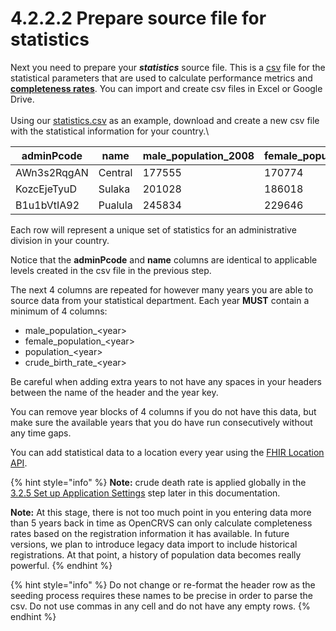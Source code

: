 # 4.2.2.2 Prepare source file for statistics

Next you need to prepare your _**statistics**_ source file. This is a [csv](https://en.wikipedia.org/wiki/Comma-separated_values) file for the statistical parameters that are used to calculate performance metrics and [**completeness rates**](https://www.vitalstrategies.org/wp-content/uploads/Estimating-Completeness-of-Birth-and-Death-Registration.pdf). You can import and create csv files in Excel or Google Drive.\
\
Using our [statistics.csv](https://github.com/opencrvs/opencrvs-countryconfig/blob/develop/src/data-seeding/locations/source/statistics.csv) as an example, download and create a new csv file with the statistical information for your country.\\

| adminPcode  | name    | male\_population\_2008 | female\_population\_2008 | population\_2008 | crude\_birth\_rate\_2008 | male\_population\_2009 | female\_population\_2009 | population\_2009 | crude\_birth\_rate\_2009 | male\_population\_2010 | female\_population\_2010 | population\_2010 | crude\_birth\_rate\_2010 | male\_population\_2010 | female\_population\_2010 | population\_2010 | crude\_birth\_rate\_2010 | male\_population\_2012 | female\_population\_2012 | population\_2012 | crude\_birth\_rate\_2012 | male\_population\_2013 | female\_population\_2013 | population\_2013 | crude\_birth\_rate\_2013 | male\_population\_2014 | female\_population\_2014 | population\_2014 | crude\_birth\_rate\_2014 | male\_population\_2015 | female\_population\_2015 | population\_2015 | crude\_birth\_rate\_2015 | male\_population\_2016 | female\_population\_2016 | population\_2016 | crude\_birth\_rate\_2016 | male\_population\_2017 | female\_population\_2017 | population\_2017 | crude\_birth\_rate\_2017 | male\_population\_2018 | female\_population\_2018 | population\_2018 | crude\_birth\_rate\_2018 | male\_population\_2019 | female\_population\_2019 | population\_2019 | crude\_birth\_rate\_2019 | male\_population\_2020 | female\_population\_2020 | population\_2020 | crude\_birth\_rate\_2020 | male\_population\_2021 | female\_population\_2021 | population\_2021 | crude\_birth\_rate\_2021 | male\_population\_2022 | female\_population\_2022 | population\_2022 | crude\_birth\_rate\_2022 |
| ----------- | ------- | ---------------------- | ------------------------ | ---------------- | ------------------------ | ---------------------- | ------------------------ | ---------------- | ------------------------ | ---------------------- | ------------------------ | ---------------- | ------------------------ | ---------------------- | ------------------------ | ---------------- | ------------------------ | ---------------------- | ------------------------ | ---------------- | ------------------------ | ---------------------- | ------------------------ | ---------------- | ------------------------ | ---------------------- | ------------------------ | ---------------- | ------------------------ | ---------------------- | ------------------------ | ---------------- | ------------------------ | ---------------------- | ------------------------ | ---------------- | ------------------------ | ---------------------- | ------------------------ | ---------------- | ------------------------ | ---------------------- | ------------------------ | ---------------- | ------------------------ | ---------------------- | ------------------------ | ---------------- | ------------------------ | ---------------------- | ------------------------ | ---------------- | ------------------------ | ---------------------- | ------------------------ | ---------------- | ------------------------ | ---------------------- | ------------------------ | ---------------- | ------------------------ |
| AWn3s2RqgAN | Central | 177555                 | 170774                   | 348377           | 19.4                     | 181676                 | 175555                   | 357291           | 19.6                     | 188087                 | 181116                   | 369261           | 18.8                     | 189251                 | 182171                   | 371480           | 17.6                     | 191308                 | 183928                   | 375281           | 16.6                     | 197533                 | 190359                   | 387958           | 17.9                     | 143825                 | 141233                   | 285059           | 17.6                     | 145664                 | 142059                   | 287723           | 19.3                     | 149012                 | 146810                   | 295822           | 17.7                     | 151786                 | 149045                   | 300831           | 16.6                     | 152859                 | 150197                   | 303057           | 18.2                     | 155068                 | 139186                   | 294255           | 16.9                     | 152874                 | 144456                   | 297331           | 17.3                     | 163391                 | 148928                   | 312320           | 17.6                     | 387162                 | 299071                   | 686233           | 6.99                     |
| KozcEjeTyuD | Sulaka  | 201028                 | 186018                   | 387046           | 19                       | 201079                 | 187184                   | 388263           | 21.1                     | 205044                 | 189817                   | 394861           | 17.6                     | 207035                 | 192464                   | 399499           | 18.6                     | 213349                 | 199019                   | 412368           | 20.3                     | 213774                 | 197747                   | 411521           | 19                       | 187272                 | 180532                   | 367806           | 18                       | 175569                 | 173179                   | 348750           | 18.7                     | 305507                 | 306748                   | 612257           | 19.7                     | 309110                 | 309404                   | 618515           | 21.6                     | 292729                 | 289899                   | 582630           | 20.1                     | 303743                 | 320864                   | 624608           | 20                       | 347497                 | 306895                   | 654393           | 18.1                     | 365242                 | 330116                   | 695358           | 16.7                     | 356247                 | 297534                   | 653781           | 17.9                     |
| B1u1bVtIA92 | Pualula | 245834                 | 229646                   | 475481           | 21                       | 245920                 | 228128                   | 474048           | 22.7                     | 252761                 | 234940                   | 487701           | 19                       | 253865                 | 236282                   | 490147           | 19.5                     | 260700                 | 241754                   | 502454           | 19.2                     | 264423                 | 245103                   | 509534           | 18                       | 267310                 | 259051                   | 526363           | 18.8                     | 261220                 | 257310                   | 518530           | 19.4                     | 280519                 | 275429                   | 555948           | 18.8                     | 284831                 | 280377                   | 565210           | 20.1                     | 278730                 | 273515                   | 552247           | 17.6                     | 285236                 | 269631                   | 554868           | 17.2                     | 300896                 | 285807                   | 586704           | 15.1                     | 269712                 | 303358                   | 573070           | 15.3                     | 260244                 | 308373                   | 568617           | 16.1                     |

Each row will represent a unique set of statistics for an administrative division in your country.

Notice that the **adminPcode** and **name** columns are identical to applicable levels created in the csv file in the previous step.

The next 4 columns are repeated for however many years you are able to source data from your statistical department. Each year **MUST** contain a minimum of 4 columns:

* male\_population\_\<year>
* female\_population\_\<year>
* population\_\<year>
* crude\_birth\_rate\_\<year>

Be careful when adding extra years to not have any spaces in your headers between the name of the header and the year key.

You can remove year blocks of 4 columns if you do not have this data, but make sure the available years that you do have run consecutively without any time gaps.

You can add statistical data to a location every year using the [FHIR Location API](../../../../technology/interoperability/fhir-location-rest-api.md).

{% hint style="info" %}
**Note:** crude death rate is applied globally in the [3.2.5 Set up Application Settings](../../../../../v1.8.0/setup/3.-installation/3.2-set-up-your-own-country-configuration/3.2.5-set-up-application-settings) step later in this documentation.

**Note:** At this stage, there is not too much point in you entering data more than 5 years back in time as OpenCRVS can only calculate completeness rates based on the registration information it has available. In future versions, we plan to introduce legacy data import to include historical registrations. At that point, a history of population data becomes really powerful.
{% endhint %}

{% hint style="info" %}
Do not change or re-format the header row as the seeding process requires these names to be precise in order to parse the csv. Do not use commas in any cell and do not have any empty rows.
{% endhint %}

